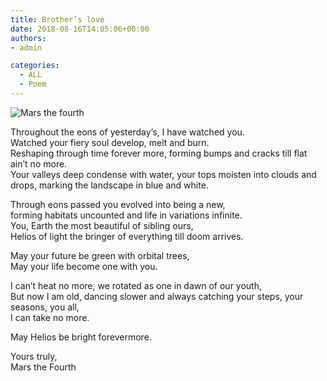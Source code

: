 ```yaml
---
title: Brother’s love
date: 2018-08-16T14:05:06+00:00
authors:
- admin

categories:
  - ALL
  - Poem
---
```

![Mars the fourth](posts/marsthefourth.jpg "")

Throughout the eons of yesterday’s, I have watched you.  
Watched your fiery soul develop, melt and burn.  
Reshaping through time forever more, forming bumps and cracks till flat ain’t no more.  
Your valleys deep condense with water, your tops moisten into clouds and drops,   marking the landscape in blue and white.  

Through eons passed you evolved into being a new,  
forming habitats uncounted and life in variations infinite.  
You, Earth the most beautiful of sibling ours,  
Helios of light the bringer of everything till doom arrives.  

May your future be green with orbital trees,  
May your life become one with you.  

I can’t heat no more, we rotated as one in dawn of our youth,  
But now I am old, dancing slower and always catching your steps, your seasons, you all,  
I can take no more.  

May Helios be bright forevermore.  


Yours truly,  
Mars the Fourth  